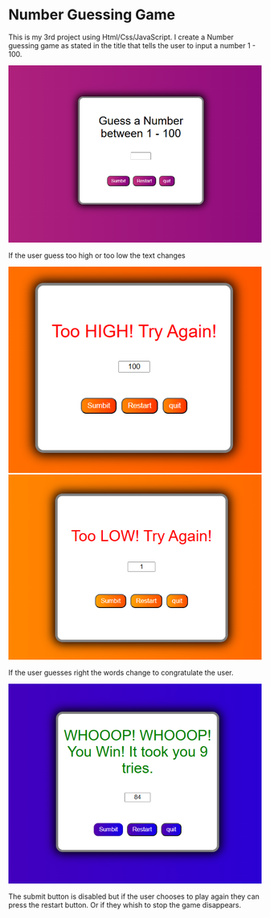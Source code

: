 # Number Guessing Game

This is my 3rd project using Html/Css/JavaScript.
I create a Number guessing game as stated in the title that tells the user to input a number 1 - 100. 

![Game Screen](Game.png)

If the user  guess too high or too low the text changes 

![Too High](TooHigh.png) ![TooLow](TooLow.png) 

If the user guesses right the words change to congratulate the user.

![winner screen](WinScreen.png)

The submit button is disabled but if the user chooses to play again they can press the restart button.
Or if they whish to stop the game disappears.


